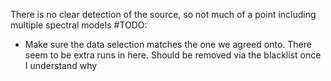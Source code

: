 There is no clear detection of the source, so not much of a point including multiple spectral models
#TODO:
- Make sure the data selection matches the one we agreed onto. There seem to be extra runs in here. Should be removed via the blacklist once I understand why
